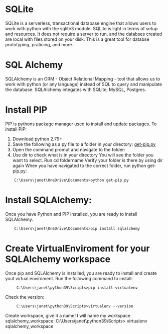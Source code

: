 # SQLite
SQLite is a serverless, transactional database engine that allows users to work with python with the sqlite3 module. SQLite is light in terms of setup and resources. It does not require a server to run, and the databses created are local with files stored on your disk. This is a great tool for databse prototyping, praticing, and more. 

# SQL Alchemy
SQLAlchemy is an ORM - Object Relational Mapping - tool that allows us to work with python (or any language) instead of SQL to query and manipulate the database. SQLAlchemy integates with SQLite, MySQL, Postgres.

# Install PIP 
PIP is pythons package manager used to install and update packages. To install PIP:
1. Download python 2.79+
2. Save the following as a py file to a folder in your directory: [get-pip.py](https://bootstrap.pypa.io/get-pip.py?force_isolation=true) 
3. Open the command prompt and navigate to the folder:
4. Use dir to check what is in your directory
  You will see the folder you want to select. Run cd foldername
  Verify your folder is there by using dir again
  When you have  navigated to the correct folder, run python get-pip.py:
```
    C:\Users\janet\OneDrive\Documents>python get-pip.py
```

# Install SQLAlchemy:
Once you have Python and PIP installed, you are ready to install SQLAlchemy. 
 ```
     C:\Users\janet\OneDrive\Documents>pip install sqlalchemy 
```

# Create VirtualEnviroment for your SQLAlchemy workspace
Once pip and SQLAlchemy is installed, you are ready to install and create yout virtual enviroment. 
Run the following command to install:
```
     C:\Users\janet\python39\Scripts>pip install virtualenv
 ``` 
Check the version:
```
     C:\Users\janet\python39\Scripts>virtualenv --version
```

Create workspace, give it a name! I will name my workspace sqlalchemy_workspace:
     C:\Users\janet\python39\Scripts> virtualenv sqlalchemy_workspace

